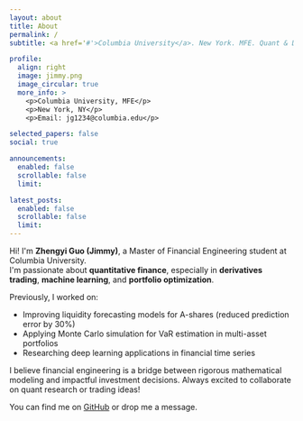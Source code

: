```yaml
---
layout: about
title: About
permalink: /
subtitle: <a href='#'>Columbia University</a>. New York. MFE. Quant & Derivatives.

profile:
  align: right
  image: jimmy.png
  image_circular: true
  more_info: >
    <p>Columbia University, MFE</p>
    <p>New York, NY</p>
    <p>Email: jg1234@columbia.edu</p>

selected_papers: false
social: true

announcements:
  enabled: false
  scrollable: false
  limit:

latest_posts:
  enabled: false
  scrollable: false
  limit:
---
```


Hi! I'm **Zhengyi Guo (Jimmy)**, a Master of Financial Engineering student at Columbia University.  
I'm passionate about **quantitative finance**, especially in **derivatives trading**, **machine learning**, and **portfolio optimization**.

Previously, I worked on:
- Improving liquidity forecasting models for A-shares (reduced prediction error by 30%)
- Applying Monte Carlo simulation for VaR estimation in multi-asset portfolios
- Researching deep learning applications in financial time series

I believe financial engineering is a bridge between rigorous mathematical modeling and impactful investment decisions. Always excited to collaborate on quant research or trading ideas!

You can find me on [GitHub](https://github.com/JimmyNotZhengyi) or drop me a message.

<!-- Add more details below if needed -->

